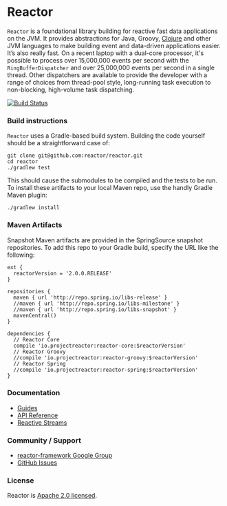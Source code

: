 # Reactor

`Reactor` is a foundational library building for reactive fast data applications on the JVM. It provides abstractions for Java, Groovy, [Clojure](https://github.com/clojurewerkz/meltdown) and other JVM languages to make building event and data-driven applications easier. It’s also really fast. On a recent laptop with a dual-core processor, it's possible to process over 15,000,000 events per second with the `RingBufferDispatcher` and over 25,000,000 events per second in a single thread. Other dispatchers are available to provide the developer with a range of choices from thread-pool style, long-running task execution to non-blocking, high-volume task dispatching.

[![Build Status](https://drone.io/github.com/reactor/reactor/status.png)](https://drone.io/github.com/reactor/reactor/latest)

### Build instructions

`Reactor` uses a Gradle-based build system. Building the code yourself should be a straightforward case of:

    git clone git@github.com:reactor/reactor.git
    cd reactor
    ./gradlew test

This should cause the submodules to be compiled and the tests to be run. To install these artifacts to your local Maven repo, use the handly Gradle Maven plugin:

    ./gradlew install

### Maven Artifacts

Snapshot Maven artifacts are provided in the SpringSource snapshot repositories. To add this repo to your Gradle build, specify the URL like the following:

    ext {
      reactorVersion = '2.0.0.RELEASE'
    }

    repositories {
      maven { url 'http://repo.spring.io/libs-release' }
      //maven { url 'http://repo.spring.io/libs-milestone' }
      //maven { url 'http://repo.spring.io/libs-snapshot' }
      mavenCentral()
    }

    dependencies {
      // Reactor Core
      compile 'io.projectreactor:reactor-core:$reactorVersion'
      // Reactor Groovy
      //compile 'io.projectreactor:reactor-groovy:$reactorVersion'
      // Reactor Spring
      //compile 'io.projectreactor:reactor-spring:$reactorVersion'
    }


### Documentation

* [Guides](https://github.com/reactor/reactor/wiki)
* [API Reference](http://reactor.github.io/docs/api/)
* [Reactive Streams](http://www.reactive-streams.org/)

### Community / Support

* [reactor-framework Google Group](https://groups.google.com/forum/?#!forum/reactor-framework)
* [GitHub Issues](https://github.com/reactor/reactor/issues)

### License

Reactor is [Apache 2.0 licensed](http://www.apache.org/licenses/LICENSE-2.0.html).
